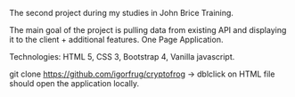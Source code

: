 The second project during my studies in John Brice Training.

The main goal of the project is pulling data from  existing API and displaying it to the client + additional features. One Page Application.

Technologies: HTML 5, CSS 3, Bootstrap 4, Vanilla javascript.

git clone https://github.com/igorfrug/cryptofrog -> dblclick on HTML file should open the application locally.


